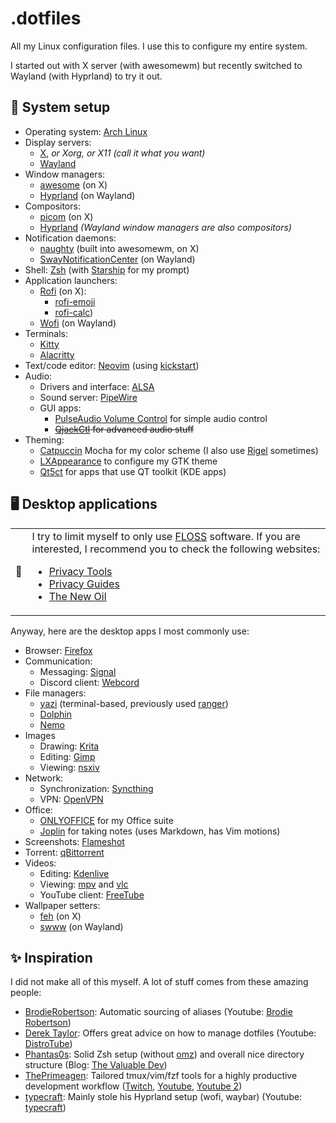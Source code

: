 # .dotfiles

All my Linux configuration files. I use this to configure my entire system.

I started out with X server (with awesomewm) but recently switched to Wayland (with Hyprland) to try it out.

## 🐧 System setup

- Operating system: [Arch Linux](https://archlinux.org/)
- Display servers:
    - [X](https://www.x.org/), *or Xorg, or X11 (call it what you want)*
    - [Wayland](https://wayland.freedesktop.org/)
- Window managers:
    - [awesome](https://awesomewm.org/) (on X)
    - [Hyprland](https://hyprland.org/) (on Wayland)
- Compositors: 
    - [picom](https://github.com/yshui/picom) (on X)
    - [Hyprland](https://hyprland.org/) *(Wayland window managers are also compositors)*
- Notification daemons:
    - [naughty](https://awesomewm.org/doc/api/libraries/naughty.html) (built into awesomewm, on X)
    - [SwayNotificationCenter](https://github.com/ErikReider/SwayNotificationCenter) (on Wayland)
- Shell: [Zsh](https://www.zsh.org/) (with [Starship](https://starship.rs/) for my prompt)
- Application launchers:
    - [Rofi](https://github.com/davatorium/rofi) (on X):
        - [rofi-emoji](https://github.com/Mange/rofi-emoji)
        - [rofi-calc](https://github.com/svenstaro/rofi-calc))
    - [Wofi](https://hg.sr.ht/~scoopta/wofi) (on Wayland)
- Terminals:
    - [Kitty](https://sw.kovidgoyal.net/kitty)
    - [Alacritty](https://alacritty.org)
- Text/code editor: [Neovim](https://neovim.io/) (using [kickstart](https://github.com/nvim-lua/kickstart.nvim))
- Audio:
    - Drivers and interface: [ALSA](https://www.alsa-project.org/)
    - Sound server: [PipeWire](https://pipewire.org/)
    - GUI apps:
        - [PulseAudio Volume Control](https://freedesktop.org/software/pulseaudio/pavucontrol/) for simple audio control
        - ~~[QjackCtl](https://qjackctl.sourceforge.io/) for advanced audio stuff~~
- Theming:
    - [Catpuccin](https://github.com/catppuccin/catppuccin) Mocha for my color scheme (I also use [Rigel](https://github.com/Rigellute/rigel) sometimes)
    - [LXAppearance](https://github.com/lxde/lxappearance) to configure my GTK theme
    - [Qt5ct](https://github.com/desktop-app/qt5ct) for apps that use QT toolkit (KDE apps)

## 🖥️ Desktop applications

<table>
  <tr>
    <td>🚨</td>
    <td>I try to limit myself to only use <a href="https://wikipedia.org/wiki/Free_and_open-source_software">FLOSS</a> software. If you are interested, I recommend you to check the following websites:
      <ul>
        <li><a href="https://www.privacytools.io/">Privacy Tools</a></li>
        <li><a href="https://www.privacyguides.org/">Privacy Guides</a></li>
        <li><a href="https://thenewoil.org/">The New Oil</a></li>
      </ul>
  </tr>
</table>

Anyway, here are the desktop apps I most commonly use:
- Browser: [Firefox](https://www.mozilla.org/en-US/firefox/new/)
- Communication:
    - Messaging: [Signal](https://www.signal.org/)
    - Discord client: [Webcord](https://github.com/SpacingBat3/WebCord)
- File managers:
    - [yazi](https://github.com/sxyazi/yazi) (terminal-based, previously used [ranger](https://github.com/ranger/ranger))
    - [Dolphin](https://apps.kde.org/dolphin/)
    - [Nemo](https://github.com/linuxmint/nemo)
- Images
    - Drawing: [Krita](https://krita.org/)
    - Editing: [Gimp](https://www.gimp.org/)
    - Viewing: [nsxiv](https://github.com/nsxiv/nsxiv)
- Network:
    - Synchronization: [Syncthing](https://syncthing.net/)
    - VPN: [OpenVPN](https://openvpn.net/)
- Office:
    - [ONLYOFFICE](https://www.onlyoffice.com/) for my Office suite 
    - [Joplin](https://joplinapp.org/) for taking notes (uses Markdown, has Vim motions)
- Screenshots: [Flameshot](https://flameshot.org/)
- Torrent: [qBittorrent](https://www.qbittorrent.org/)
- Videos:
    - Editing: [Kdenlive](https://kdenlive.org/en/)
    - Viewing: [mpv](https://mpv.io/) and [vlc](https://www.videolan.org/vlc/)
    - YouTube client: [FreeTube](https://freetubeapp.io/)
- Wallpaper setters:
    - [feh](https://feh.finalrewind.org/) (on X)
    - [swww](https://github.com/LGFae/swww) (on Wayland)

## ✨ Inspiration

I did not make all of this myself. A lot of stuff comes from these amazing people:
- [BrodieRobertson](https://github.com/BrodieRobertson/dotfiles): Automatic sourcing of aliases (Youtube: [Brodie Robertson](https://www.youtube.com/channel/UCld68syR8Wi-GY_n4CaoJGA))
- [Derek Taylor](https://gitlab.com/dwt1/dotfiles): Offers great advice on how to manage dotfiles (Youtube: [DistroTube](https://www.youtube.com/channel/UCVls1GmFKf6WlTraIb_IaJg))
- [Phantas0s](https://github.com/Phantas0s/.dotfiles): Solid Zsh setup (without [omz](https://ohmyz.sh/)) and overall nice directory structure (Blog: [The Valuable Dev](https://thevaluable.dev/))
- [ThePrimeagen](https://github.com/ThePrimeagen/.dotfiles): Tailored tmux/vim/fzf tools for a highly productive development workflow ([Twitch](https://www.twitch.tv/theprimeagen), [Youtube](https://www.youtube.com/channel/UC8ENHE5xdFSwx71u3fDH5Xw), [Youtube 2](https://www.youtube.com/channel/UCUyeluBRhGPCW4rPe_UvBZQ))
- [typecraft](https://github.com/typecraft-dev/dotfiles): Mainly stole his Hyprland setup (wofi, waybar) (Youtube: [typecraft](https://www.youtube.com/channel/UCo71RUe6DX4w-Vd47rFLXPg))
